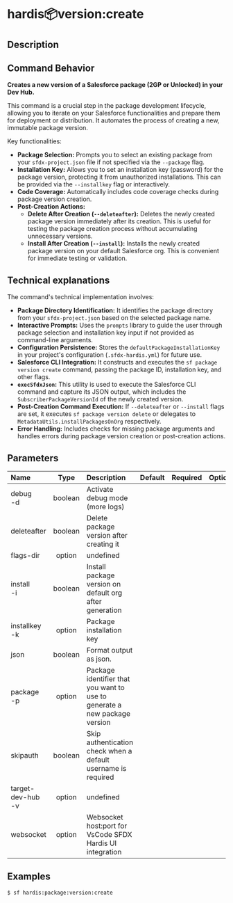 <!-- This file has been generated with command 'sf hardis:doc:plugin:generate'. Please do not update it manually or it may be overwritten -->
# hardis:package:version:create

## Description


## Command Behavior

**Creates a new version of a Salesforce package (2GP or Unlocked) in your Dev Hub.**

This command is a crucial step in the package development lifecycle, allowing you to iterate on your Salesforce functionalities and prepare them for deployment or distribution. It automates the process of creating a new, immutable package version.

Key functionalities:

- **Package Selection:** Prompts you to select an existing package from your `sfdx-project.json` file if not specified via the `--package` flag.
- **Installation Key:** Allows you to set an installation key (password) for the package version, protecting it from unauthorized installations. This can be provided via the `--installkey` flag or interactively.
- **Code Coverage:** Automatically includes code coverage checks during package version creation.
- **Post-Creation Actions:**
  - **Delete After Creation (`--deleteafter`):** Deletes the newly created package version immediately after its creation. This is useful for testing the package creation process without accumulating unnecessary versions.
  - **Install After Creation (`--install`):** Installs the newly created package version on your default Salesforce org. This is convenient for immediate testing or validation.

## Technical explanations

The command's technical implementation involves:

- **Package Directory Identification:** It identifies the package directory from your `sfdx-project.json` based on the selected package name.
- **Interactive Prompts:** Uses the `prompts` library to guide the user through package selection and installation key input if not provided as command-line arguments.
- **Configuration Persistence:** Stores the `defaultPackageInstallationKey` in your project's configuration (`.sfdx-hardis.yml`) for future use.
- **Salesforce CLI Integration:** It constructs and executes the `sf package version create` command, passing the package ID, installation key, and other flags.
- **`execSfdxJson`:** This utility is used to execute the Salesforce CLI command and capture its JSON output, which includes the `SubscriberPackageVersionId` of the newly created version.
- **Post-Creation Command Execution:** If `--deleteafter` or `--install` flags are set, it executes `sf package version delete` or delegates to `MetadataUtils.installPackagesOnOrg` respectively.
- **Error Handling:** Includes checks for missing package arguments and handles errors during package version creation or post-creation actions.


## Parameters

| Name                  |  Type   | Description                                                               | Default | Required | Options |
|:----------------------|:-------:|:--------------------------------------------------------------------------|:-------:|:--------:|:-------:|
| debug<br/>-d          | boolean | Activate debug mode (more logs)                                           |         |          |         |
| deleteafter           | boolean | Delete package version after creating it                                  |         |          |         |
| flags-dir             | option  | undefined                                                                 |         |          |         |
| install<br/>-i        | boolean | Install package version on default org after generation                   |         |          |         |
| installkey<br/>-k     | option  | Package installation key                                                  |         |          |         |
| json                  | boolean | Format output as json.                                                    |         |          |         |
| package<br/>-p        | option  | Package identifier that you want to use to generate a new package version |         |          |         |
| skipauth              | boolean | Skip authentication check when a default username is required             |         |          |         |
| target-dev-hub<br/>-v | option  | undefined                                                                 |         |          |         |
| websocket             | option  | Websocket host:port for VsCode SFDX Hardis UI integration                 |         |          |         |

## Examples

```shell
$ sf hardis:package:version:create
```


